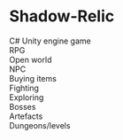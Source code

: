 # Shadow-Relic
C# Unity engine game  
RPG  
Open world  
NPC  
Buying items  
Fighting  
Exploring  
Bosses  
Artefacts  
Dungeons/levels  


